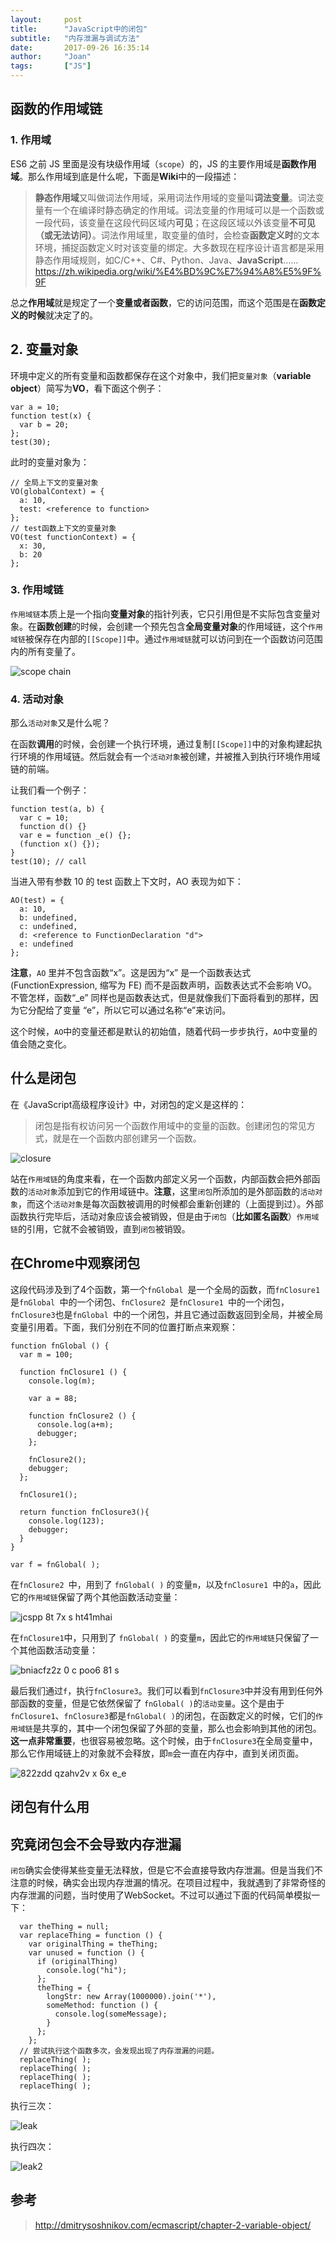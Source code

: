 ```yaml
---
layout:     post
title:      "JavaScript中的闭包"
subtitle:   "内存泄漏与调试方法"
date:       2017-09-26 16:35:14
author:     "Joan"
tags:       ["JS"]
---
```


## 函数的作用域链

### 1. 作用域

ES6 之前 JS 里面是没有块级作用域（`scope`）的，JS 的主要作用域是**函数作用域**。那么作用域到底是什么呢，下面是**Wiki**中的一段描述：

> **静态作用域**又叫做词法作用域，采用词法作用域的变量叫**词法变量**。词法变量有一个在编译时静态确定的作用域。词法变量的作用域可以是一个函数或一段代码，该变量在这段代码区域内**可见**；在这段区域以外该变量**不可见（或无法访问）**。词法作用域里，取变量的值时，会检查**函数定义时**的文本环境，捕捉函数定义时对该变量的绑定。大多数现在程序设计语言都是采用静态作用域规则，如C/C++、C#、Python、Java、**JavaScript**……
> https://zh.wikipedia.org/wiki/%E4%BD%9C%E7%94%A8%E5%9F%9F

总之**作用域**就是规定了一个**变量或者函数**，它的访问范围，而这个范围是在**函数定义的时候**就决定了的。

## 2. 变量对象

环境中定义的所有变量和函数都保存在这个对象中，我们把`变量对象`（**variable object**）简写为**VO**，看下面这个例子：

```
var a = 10;
function test(x) {
  var b = 20;
};
test(30);

```

此时的变量对象为：

```
// 全局上下文的变量对象
VO(globalContext) = {
  a: 10,
  test: <reference to function>
};
// test函数上下文的变量对象
VO(test functionContext) = {
  x: 30,
  b: 20
};
```

### 3. 作用域链

`作用域链`本质上是一个指向**变量对象**的指针列表，它只引用但是不实际包含变量对象。在**函数创建**的时候，会创建一个预先包含**全局变量对象**的作用域链，这个`作用域链`被保存在内部的`[[Scope]]`中。通过`作用域链`就可以访问到在一个函数访问范围内的所有变量了。

![scope chain](http://upload-images.jianshu.io/upload_images/4297212-c119522dfe5abe81.png?imageMogr2/auto-orient/strip%7CimageView2/2/w/1240)

### 4. 活动对象

那么`活动对象`又是什么呢？

在函数**调用**的时候，会创建一个执行环境，通过复制`[[Scope]]`中的对象构建起执行环境的作用域链。然后就会有一个`活动对象`被创建，并被推入到执行环境作用域链的前端。

让我们看一个例子：

```
function test(a, b) {
  var c = 10;
  function d() {}
  var e = function _e() {};
  (function x() {});
}
test(10); // call
```

当进入带有参数 10 的 test 函数上下文时，AO 表现为如下：

```
AO(test) = {
  a: 10,
  b: undefined,
  c: undefined,
  d: <reference to FunctionDeclaration "d">
  e: undefined
};
```

**注意**，`AO` 里并不包含函数“x”。这是因为“x” 是一个函数表达式(FunctionExpression, 缩写为 FE) 而不是函数声明，函数表达式不会影响 VO。 不管怎样，函数“_e” 同样也是函数表达式，但是就像我们下面将看到的那样，因为它分配给了变量 “e”，所以它可以通过名称“e”来访问。 

这个时候，`AO`中的变量还都是默认的初始值，随着代码一步步执行，`AO`中变量的值会随之变化。

## 什么是闭包

在《JavaScript高级程序设计》中，对闭包的定义是这样的：

> 闭包是指有权访问另一个函数作用域中的变量的函数。创建闭包的常见方式，就是在一个函数内部创建另一个函数。

![closure](http://upload-images.jianshu.io/upload_images/5569096-3dae06faf9dc29d2.png?imageMogr2/auto-orient/strip%7CimageView2/2/w/1240)

站在`作用域链`的角度来看，在一个函数内部定义另一个函数，内部函数会把外部函数的`活动对象`添加到它的作用域链中。**注意**，这里`闭包`所添加的是外部函数的`活动对象`，而这个`活动对象`是每次函数被调用的时候都会重新创建的（上面提到过）。外部函数执行完毕后，活动对象应该会被销毁，但是由于`闭包`（**比如匿名函数**）`作用域链`的引用，它就不会被销毁，直到`闭包`被销毁。

## 在Chrome中观察闭包

这段代码涉及到了4个函数，第一个`fnGlobal `是一个全局的函数，而`fnClosure1 `是`fnGlobal `中的一个闭包、`fnClosure2 `是`fnClosure1 `中的一个闭包，`fnClosure3`也是`fnGlobal `中的一个闭包，并且它通过函数返回到全局，并被全局变量引用着。下面，我们分别在不同的位置打断点来观察：

```
function fnGlobal () {
  var m = 100;

  function fnClosure1 () {
    console.log(m);
    
    var a = 88;

    function fnClosure2 () {
      console.log(a+m);
      debugger;
    };

    fnClosure2();
    debugger;
  };

  fnClosure1();
  
  return function fnClosure3(){
    console.log(123);
    debugger;
  }
}

var f = fnGlobal( );
```
在`fnClosure2 `中，用到了 `fnGlobal( )` 的变量`m`，以及`fnClosure1 `中的`a`，因此它的`作用域链`保留了两个其他函数活动变量：

![jcspp 8t 7x s ht41mhai](https://user-images.githubusercontent.com/13451020/30860159-c56e6e4c-a2f8-11e7-9cf7-aeeb66f27d8d.png)

在`fnClosure1`中，只用到了 `fnGlobal( )` 的变量`m`，因此它的`作用域链`只保留了一个其他函数活动变量：

![bniacfz2z 0 c poo6 81 s](https://user-images.githubusercontent.com/13451020/30860278-36217d28-a2f9-11e7-978d-00c9fbb1eddc.png)

最后我们通过`f`，执行`fnClosure3`。我们可以看到`fnClosure3`中并没有用到任何外部函数的变量，但是它依然保留了 `fnGlobal( )`的`活动变量`。这个是由于`fnClosure1`、`fnClosure3`都是`fnGlobal( )`的闭包，在函数定义的时候，它们的`作用域链`是共享的，其中一个闭包保留了外部的变量，那么也会影响到其他的闭包。**这一点非常重要**，也很容易被忽略。这个时候，由于`fnClosure3`在全局变量中，那么它作用域链上的对象就不会释放，即`m`会一直在内存中，直到关闭页面。

![822zdd qzahv2v x 6x e_e](https://user-images.githubusercontent.com/13451020/30860449-b094e0b8-a2f9-11e7-8037-cf8fb5081c48.png)


## 闭包有什么用



## 究竟闭包会不会导致内存泄漏

`闭包`确实会使得某些变量无法释放，但是它不会直接导致内存泄漏。但是当我们不注意的时候，确实会出现内存泄漏的情况。在项目过程中，我就遇到了非常奇怪的内存泄漏的问题，当时使用了WebSocket。不过可以通过下面的代码简单模拟一下：

```
  var theThing = null;
  var replaceThing = function () {
    var originalThing = theThing;
    var unused = function () {
      if (originalThing)
        console.log("hi");
      };
      theThing = {
        longStr: new Array(1000000).join('*'),
        someMethod: function () {
          console.log(someMessage);
        }
      };
    };
  // 尝试执行这个函数多次，会发现出现了内存泄漏的问题。
  replaceThing( );
  replaceThing( );
  replaceThing( );
  replaceThing( );
```

执行三次：

![leak](https://user-images.githubusercontent.com/13451020/30861248-bb3e3ade-a2fc-11e7-821d-30c843bb97d5.png)

执行四次：

![leak2](https://user-images.githubusercontent.com/13451020/30861402-2f672920-a2fd-11e7-9d74-69487f735ed2.png)

## 参考

> http://dmitrysoshnikov.com/ecmascript/chapter-2-variable-object/